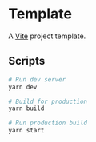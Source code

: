 # Template

A [Vite](https://vitejs.dev/) project template.

## Scripts

```bash
# Run dev server
yarn dev

# Build for production
yarn build

# Run production build
yarn start
```
